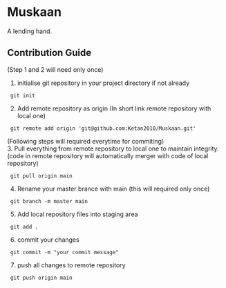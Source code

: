# Muskaan
A lending hand.

## Contribution Guide
(Step 1 and 2 will need only once)
1. initialise git repository in your project directory if not already 

```
 git init 
```
2. Add remote repository as origin (In short link remote repository with local one)

```
 git remote add origin 'git@github.com:Ketan2010/Muskaan.git'
```
(Following steps will required everytime for commiting) <br>
3. Pull everything from remote repository to local one to maintain integrity.(code in remote repository will automatically merger with code of local repository)
```
 git pull origin main
```
4. Rename your master brance with main (this will required only once)
```
 git branch -m master main
```
5. Add local repository files into staging area
```
 git add .
```
6. commit your changes
```
 git commit -m "your commit message"
```
7. push all changes to remote repository
```
 git push origin main
```
